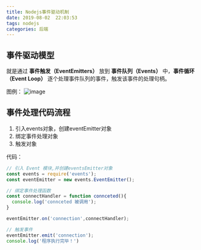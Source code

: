 ```yaml
---
title: Nodejs事件驱动机制
date: 2019-08-02  22:03:53
tags: nodejs
categories: 后端
---
```


## 事件驱动模型
就是通过 **事件触发（EventEmitters）** 放到 **事件队列（Events）** 中，**事件循环（Event Loop）** 逐个处理事件队列的事件，触发该事件的处理句柄。

图例：
![image](https://raw.githubusercontent.com/luoanyang/blog-hexo/master/source/img/image.png)

## 事件处理代码流程
1. 引入events对象，创建eventEmitter对象
2. 绑定事件处理对象
3. 触发对象

代码：
```js
// 引入 Event 模块,并创建eventsEmitter对象
const events = require('events');
const eventEmitter = new events.EventEmitter();

// 绑定事件处理函数
const connectHandler = function connceted(){
  console.log('connceted 被调用');
}

eventEmitter.on('connection',connectHandler);

// 触发事件
eventEmitter.emit('connection');
console.log('程序执行完毕！')

```

